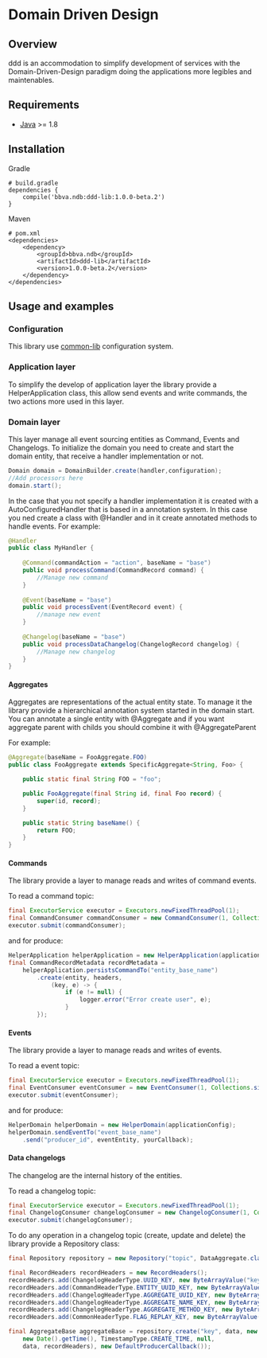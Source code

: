 Domain Driven Design
==================

## Overview

ddd is an accommodation to simplify development of services with the Domain-Driven-Design paradigm  doing the applications more legibles and maintenables.

## Requirements

* [Java](https://www.java.com) >= 1.8

## Installation

Gradle
```text/plain
# build.gradle
dependencies {
	compile('bbva.ndb:ddd-lib:1.0.0-beta.2')
}
```

Maven
```text/plain
# pom.xml
<dependencies>
    <dependency>
        <groupId>bbva.ndb</groupId>
        <artifactId>ddd-lib</artifactId>
        <version>1.0.0-beta.2</version>
    </dependency>
</dependencies>
```

## Usage and examples

### Configuration

This library use [common-lib](../archer-common-lib/README.md) configuration system.

### Application layer

To simplify the develop of application layer the library provide a HelperApplication class, this allow send events and write commands, the two actions more used in this layer.

### Domain layer

This layer manage all event sourcing entities as Command, Events and Changelogs.
To initialize the domain you need to create and start the domain entity, that receive a handler implementation or not.
```java
Domain domain = DomainBuilder.create(handler,configuration);
//Add processors here
domain.start();
```
In the case that you not specify a handler implementation it is created with a AutoConfiguredHandler that is based in a annotation system. In this case you ned create a class with @Handler and in it create annotated methods to handle events. For example:
```java
@Handler
public class MyHandler { 
    
    @Command(commandAction = "action", baseName = "base")
    public void processCommand(CommandRecord command) {
        //Manage new command    
    }
    
    @Event(baseName = "base")
    public void processEvent(EventRecord event) {
        //manage new event
    }
    
    @Changelog(baseName = "base")
    public void processDataChangelog(ChangelogRecord changelog) {
        //Manage new changelog
    }
}
```

#### Aggregates
Aggregates are representations of the actual entity state. To manage it the library provide a hierarchical annotation system started in the domain start.
You can annotate a single entity with @Aggregate and if you want aggregate parent with childs you should combine it with @AggregateParent

For example:
```java
@Aggregate(baseName = FooAggregate.FOO)
public class FooAggregate extends SpecificAggregate<String, Foo> {

    public static final String FOO = "foo";

    public FooAggregate(final String id, final Foo record) {
        super(id, record);
    }

    public static String baseName() {
        return FOO;
    }
}

```

#### Commands
The library provide a layer to manage reads and writes of command events.

To read a command topic:
```java
final ExecutorService executor = Executors.newFixedThreadPool(1);
final CommandConsumer commandConsumer = new CommandConsumer(1, Collections.singletonList("topic"), yourCallback, configuration);
executor.submit(commandConsumer);
```
and for produce:
```java
HelperApplication helperApplication = new HelperApplication(applicationConfig);
final CommandRecordMetadata recordMetadata =
    helperApplication.persistsCommandTo("entity_base_name")
        .create(entity, headers,
            (key, e) -> {
                if (e != null) {
                    logger.error("Error create user", e);
                }
        });
```

#### Events
The library provide a layer to manage reads and writes of events.

To read a event topic:
```java
final ExecutorService executor = Executors.newFixedThreadPool(1);
final EventConsumer eventConsumer = new EventConsumer(1, Collections.singletonList("event_topic"), yourCallback, configuration);
executor.submit(eventConsumer);
```
and for produce:
```java
HelperDomain helperDomain = new HelperDomain(applicationConfig);
helperDomain.sendEventTo("event_base_name")
    .send("producer_id", eventEntity, yourCallback);
```

#### Data changelogs
The changelog are the internal history of the entities.

To read a changelog topic:
```java
final ExecutorService executor = Executors.newFixedThreadPool(1);
final ChangelogConsumer changelogConsumer = new ChangelogConsumer(1, Collections.singletonList("changelog_topic"), yourCallback, configuration);
executor.submit(changelogConsumer);
```

To do any operation in a changelog topic (create, update and delete) the library provide a Repository class:
```java
final Repository repository = new Repository("topic", DataAggregate.class, configuration);

final RecordHeaders recordHeaders = new RecordHeaders();
recordHeaders.add(ChangelogHeaderType.UUID_KEY, new ByteArrayValue("key"));
recordHeaders.add(CommandHeaderType.ENTITY_UUID_KEY, new ByteArrayValue("entityUUid"));
recordHeaders.add(ChangelogHeaderType.AGGREGATE_UUID_KEY, new ByteArrayValue("euuid"));
recordHeaders.add(ChangelogHeaderType.AGGREGATE_NAME_KEY, new ByteArrayValue("aggName"));
recordHeaders.add(ChangelogHeaderType.AGGREGATE_METHOD_KEY, new ByteArrayValue("aggMethod"));
recordHeaders.add(CommonHeaderType.FLAG_REPLAY_KEY, new ByteArrayValue(false));

final AggregateBase aggregateBase = repository.create("key", data, new CommandRecord("topic", 1, 1,
    new Date().getTime(), TimestampType.CREATE_TIME, null,
    data, recordHeaders), new DefaultProducerCallback());
```
